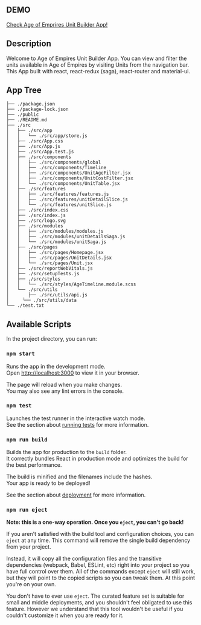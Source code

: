 ## DEMO

[Check Age of Emprires Unit Builder App!](https://aoe-unit-builder.vercel.app)

## Description
Welcome to Age of Empires Unit Builder App.
You can view and filter the units available in Age of Empires by visiting Units from the navigation bar.
This App built with react, react-redux (saga), react-router and material-ui.

## App Tree
```
├── ./package.json
├── ./package-lock.json
├── ./public
├── ./README.md
├── ./src
│   ├── ./src/app
│   │   └── ./src/app/store.js
│   ├── ./src/App.css
│   ├── ./src/App.js
│   ├── ./src/App.test.js
│   ├── ./src/components
│   │   ├── ./src/components/global
│   │   ├── ./src/components/Timeline
│   │   ├── ./src/components/UnitAgeFilter.jsx
│   │   ├── ./src/components/UnitCostFilter.jsx
│   │   └── ./src/components/UnitTable.jsx
│   ├── ./src/features
│   │   ├── ./src/features/features.js
│   │   ├── ./src/features/unitDetailSlice.js
│   │   └── ./src/features/unitSlice.js
│   ├── ./src/index.css
│   ├── ./src/index.js
│   ├── ./src/logo.svg
│   ├── ./src/modules
│   │   ├── ./src/modules/modules.js
│   │   ├── ./src/modules/unitDetailsSaga.js
│   │   └── ./src/modules/unitSaga.js
│   ├── ./src/pages
│   │   ├── ./src/pages/Homepage.jsx
│   │   ├── ./src/pages/UnitDetails.jsx
│   │   └── ./src/pages/Unit.jsx
│   ├── ./src/reportWebVitals.js
│   ├── ./src/setupTests.js
│   ├── ./src/styles
│   │   └── ./src/styles/AgeTimeline.module.scss
│   └── ./src/utils
│       ├── ./src/utils/api.js
│     └── ./src/utils/data
└── ./test.txt
```

## Available Scripts

In the project directory, you can run:

### `npm start`

Runs the app in the development mode.\
Open [http://localhost:3000](http://localhost:3000) to view it in your browser.

The page will reload when you make changes.\
You may also see any lint errors in the console.

### `npm test`

Launches the test runner in the interactive watch mode.\
See the section about [running tests](https://facebook.github.io/create-react-app/docs/running-tests) for more information.

### `npm run build`

Builds the app for production to the `build` folder.\
It correctly bundles React in production mode and optimizes the build for the best performance.

The build is minified and the filenames include the hashes.\
Your app is ready to be deployed!

See the section about [deployment](https://facebook.github.io/create-react-app/docs/deployment) for more information.

### `npm run eject`

**Note: this is a one-way operation. Once you `eject`, you can't go back!**

If you aren't satisfied with the build tool and configuration choices, you can `eject` at any time. This command will remove the single build dependency from your project.

Instead, it will copy all the configuration files and the transitive dependencies (webpack, Babel, ESLint, etc) right into your project so you have full control over them. All of the commands except `eject` will still work, but they will point to the copied scripts so you can tweak them. At this point you're on your own.

You don't have to ever use `eject`. The curated feature set is suitable for small and middle deployments, and you shouldn't feel obligated to use this feature. However we understand that this tool wouldn't be useful if you couldn't customize it when you are ready for it.

